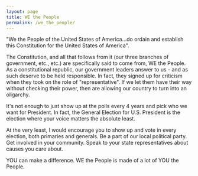 ```yaml
---
layout: page
title: WE the People
permalink: /we_the_people/
---
```

"We the People of the United States of America...do ordain and establish this Constitution for the United States of America".  

The Constitution, and all that follows from it (our three branches of government, etc., etc.) are specifically said to come from, WE the People.  As a constitutional republic, our government leaders answer to us - and as such deserve to be held responsible.  In fact, they signed up for criticism when they took on the role of "representative".  If we let them have their way without checking their power, then are allowing our country to turn into an oligarchy.

It's not enough to just show up at the polls every 4 years and pick who we want for President.  In fact, the General Election for U.S. President is the election where your voice matters the absolute least.  

At the very least, I would encourage you to show up and vote in every election, both primaries and generals.  Be a part of our local political party.  Get involved in your community.  Speak to your state representatives about causes you care about.  

YOU can make a difference.  WE the People is made of a lot of YOU the People.